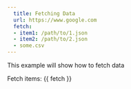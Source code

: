 ```yaml
---
  title: Fetching Data
  url: https://www.google.com
  fetch:
  - item1: /path/to/1.json
  - item2: /path/to/2.json
  - some.csv
---
```


This example will show how to fetch data

Fetch items: {{ fetch }} 
